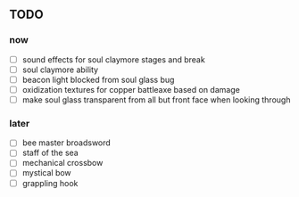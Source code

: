 ## TODO
### now
- [ ] sound effects for soul claymore stages and break
- [ ] soul claymore ability
- [ ] beacon light blocked from soul glass bug
- [ ] oxidization textures for copper battleaxe based on damage
- [ ] make soul glass transparent from all but front face when looking through
### later
- [ ] bee master broadsword
- [ ] staff of the sea
- [ ] mechanical crossbow
- [ ] mystical bow
- [ ] grappling hook